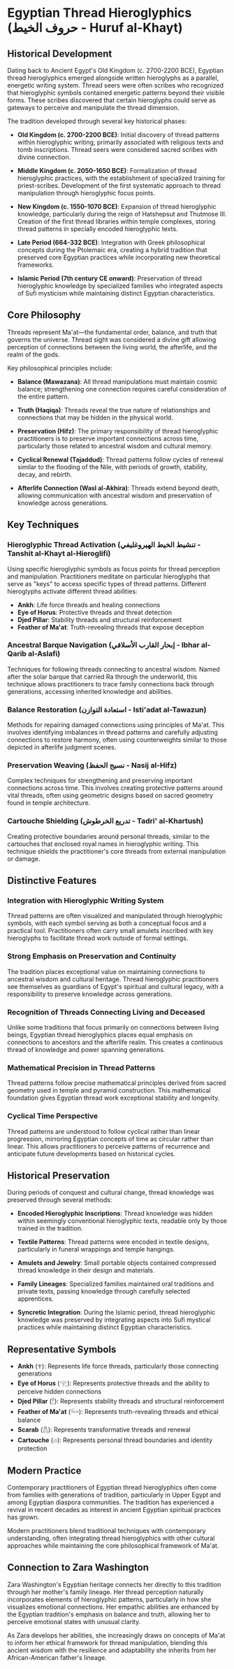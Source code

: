 # Egyptian Thread Hieroglyphics (حروف الخيط - Huruf al-Khayt)

## Historical Development

Dating back to Ancient Egypt's Old Kingdom (c. 2700-2200 BCE), Egyptian thread hieroglyphics emerged alongside written hieroglyphs as a parallel, energetic writing system. Thread seers were often scribes who recognized that hieroglyphic symbols contained energetic patterns beyond their visible forms. These scribes discovered that certain hieroglyphs could serve as gateways to perceive and manipulate the thread dimension.

The tradition developed through several key historical phases:

- **Old Kingdom (c. 2700-2200 BCE)**: Initial discovery of thread patterns within hieroglyphic writing, primarily associated with religious texts and tomb inscriptions. Thread seers were considered sacred scribes with divine connection.

- **Middle Kingdom (c. 2050-1650 BCE)**: Formalization of thread hieroglyphic practices, with the establishment of specialized training for priest-scribes. Development of the first systematic approach to thread manipulation through hieroglyphic focus points.

- **New Kingdom (c. 1550-1070 BCE)**: Expansion of thread hieroglyphic knowledge, particularly during the reign of Hatshepsut and Thutmose III. Creation of the first thread libraries within temple complexes, storing thread patterns in specially encoded hieroglyphic texts.

- **Late Period (664-332 BCE)**: Integration with Greek philosophical concepts during the Ptolemaic era, creating a hybrid tradition that preserved core Egyptian practices while incorporating new theoretical frameworks.

- **Islamic Period (7th century CE onward)**: Preservation of thread hieroglyphic knowledge by specialized families who integrated aspects of Sufi mysticism while maintaining distinct Egyptian characteristics.

## Core Philosophy

Threads represent Ma'at—the fundamental order, balance, and truth that governs the universe. Thread sight was considered a divine gift allowing perception of connections between the living world, the afterlife, and the realm of the gods.

Key philosophical principles include:

- **Balance (Mawazana)**: All thread manipulations must maintain cosmic balance; strengthening one connection requires careful consideration of the entire pattern.

- **Truth (Haqiqa)**: Threads reveal the true nature of relationships and connections that may be hidden in the physical world.

- **Preservation (Hifz)**: The primary responsibility of thread hieroglyphic practitioners is to preserve important connections across time, particularly those related to ancestral wisdom and cultural memory.

- **Cyclical Renewal (Tajaddud)**: Thread patterns follow cycles of renewal similar to the flooding of the Nile, with periods of growth, stability, decay, and rebirth.

- **Afterlife Connection (Wasl al-Akhira)**: Threads extend beyond death, allowing communication with ancestral wisdom and preservation of knowledge across generations.

## Key Techniques

### Hieroglyphic Thread Activation (تنشيط الخيط الهيروغليفي - Tanshit al-Khayt al-Hieroglifi)
Using specific hieroglyphic symbols as focus points for thread perception and manipulation. Practitioners meditate on particular hieroglyphs that serve as "keys" to access specific types of thread patterns. Different hieroglyphs activate different thread abilities:

- **Ankh**: Life force threads and healing connections
- **Eye of Horus**: Protective threads and threat detection
- **Djed Pillar**: Stability threads and structural reinforcement
- **Feather of Ma'at**: Truth-revealing threads that expose deception

### Ancestral Barque Navigation (إبحار القارب الأسلافي - Ibhar al-Qarib al-Aslafi)
Techniques for following threads connecting to ancestral wisdom. Named after the solar barque that carried Ra through the underworld, this technique allows practitioners to trace family connections back through generations, accessing inherited knowledge and abilities.

### Balance Restoration (استعادة التوازن - Isti'adat al-Tawazun)
Methods for repairing damaged connections using principles of Ma'at. This involves identifying imbalances in thread patterns and carefully adjusting connections to restore harmony, often using counterweights similar to those depicted in afterlife judgment scenes.

### Preservation Weaving (نسيج الحفظ - Nasij al-Hifz)
Complex techniques for strengthening and preserving important connections across time. This involves creating protective patterns around vital threads, often using geometric designs based on sacred geometry found in temple architecture.

### Cartouche Shielding (تدريع الخرطوش - Tadri' al-Khartush)
Creating protective boundaries around personal threads, similar to the cartouches that enclosed royal names in hieroglyphic writing. This technique shields the practitioner's core threads from external manipulation or damage.

## Distinctive Features

### Integration with Hieroglyphic Writing System
Thread patterns are often visualized and manipulated through hieroglyphic symbols, with each symbol serving as both a conceptual focus and a practical tool. Practitioners often carry small amulets inscribed with key hieroglyphs to facilitate thread work outside of formal settings.

### Strong Emphasis on Preservation and Continuity
The tradition places exceptional value on maintaining connections to ancestral wisdom and cultural heritage. Thread hieroglyphic practitioners see themselves as guardians of Egypt's spiritual and cultural legacy, with a responsibility to preserve knowledge across generations.

### Recognition of Threads Connecting Living and Deceased
Unlike some traditions that focus primarily on connections between living beings, Egyptian thread hieroglyphics places equal emphasis on connections to ancestors and the afterlife realm. This creates a continuous thread of knowledge and power spanning generations.

### Mathematical Precision in Thread Patterns
Thread patterns follow precise mathematical principles derived from sacred geometry used in temple and pyramid construction. This mathematical foundation gives Egyptian thread work exceptional stability and longevity.

### Cyclical Time Perspective
Thread patterns are understood to follow cyclical rather than linear progression, mirroring Egyptian concepts of time as circular rather than linear. This allows practitioners to perceive patterns of recurrence and anticipate future developments based on historical cycles.

## Historical Preservation

During periods of conquest and cultural change, thread knowledge was preserved through several methods:

- **Encoded Hieroglyphic Inscriptions**: Thread knowledge was hidden within seemingly conventional hieroglyphic texts, readable only by those trained in the tradition.

- **Textile Patterns**: Thread patterns were encoded in textile designs, particularly in funeral wrappings and temple hangings.

- **Amulets and Jewelry**: Small portable objects contained compressed thread knowledge in their design and materials.

- **Family Lineages**: Specialized families maintained oral traditions and private texts, passing knowledge through carefully selected apprentices.

- **Syncretic Integration**: During the Islamic period, thread hieroglyphic knowledge was preserved by integrating aspects into Sufi mystical practices while maintaining distinct Egyptian characteristics.

## Representative Symbols

- **Ankh** (☥): Represents life force threads, particularly those connecting generations
- **Eye of Horus** (𓂀): Represents protective threads and the ability to perceive hidden connections
- **Djed Pillar** (𓊽): Represents stability threads and structural reinforcement
- **Feather of Ma'at** (𓃛): Represents truth-revealing threads and ethical balance
- **Scarab** (𓆣): Represents transformative threads and renewal
- **Cartouche** (𓊖): Represents personal thread boundaries and identity protection

## Modern Practice

Contemporary practitioners of Egyptian thread hieroglyphics often come from families with generations of tradition, particularly in Upper Egypt and among Egyptian diaspora communities. The tradition has experienced a revival in recent decades as interest in ancient Egyptian spiritual practices has grown.

Modern practitioners blend traditional techniques with contemporary understanding, often integrating thread hieroglyphics with other cultural approaches while maintaining the core philosophical framework of Ma'at.

## Connection to Zara Washington

Zara Washington's Egyptian heritage connects her directly to this tradition through her mother's family lineage. Her thread perception naturally incorporates elements of hieroglyphic patterns, particularly in how she visualizes emotional connections. Her empathic abilities are enhanced by the Egyptian tradition's emphasis on balance and truth, allowing her to perceive emotional states with unusual clarity.

As Zara develops her abilities, she increasingly draws on concepts of Ma'at to inform her ethical framework for thread manipulation, blending this ancient wisdom with the resilience and adaptability she inherits from her African-American father's lineage.
